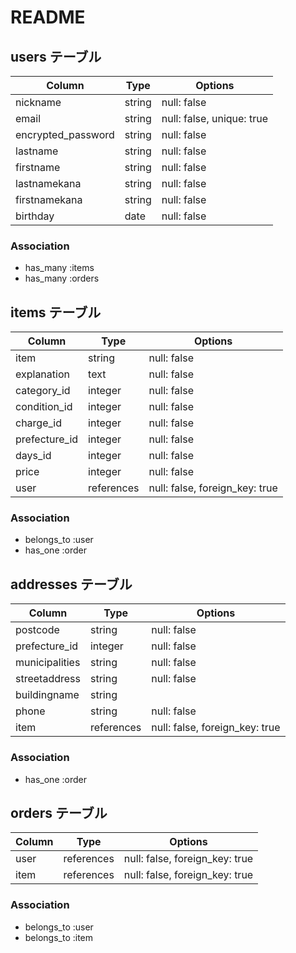 # README

## users テーブル

| Column             | Type   | Options                   |
| ------------------ | ------ | ------------------------- |
| nickname           | string | null: false               |
| email              | string | null: false, unique: true |
| encrypted_password | string | null: false               |
| lastname           | string | null: false               |
| firstname          | string | null: false               | 
| lastnamekana       | string | null: false               |
| firstnamekana      | string | null: false               |
| birthday           | date   | null: false               |

### Association
- has_many :items
- has_many :orders


## items テーブル
| Column        | Type        | Options                        |
| ------------- | ----------- | ------------------------------ |
| item          | string      | null: false                    |
| explanation   | text        | null: false                    |
| category_id   | integer     | null: false                    |
| condition_id  | integer     | null: false                    |
| charge_id     | integer     | null: false                    |
| prefecture_id | integer     | null: false                    |
| days_id       | integer     | null: false                    |
| price         | integer     | null: false                    |
| user          | references  | null: false, foreign_key: true |

### Association
- belongs_to :user
- has_one :order

## addresses テーブル
| Column         | Type        | Options                        |
| -------------- | ----------- | ------------------------------ |
| postcode       | string      | null: false                    |
| prefecture_id  | integer     | null: false                    |
| municipalities | string      | null: false                    |
| streetaddress  | string      | null: false                    |
| buildingname   | string      |                                |
| phone          | string      | null: false                    |
| item           | references  | null: false, foreign_key: true |

### Association
- has_one :order

## orders テーブル
| Column     | Type       | Options                        |
| ---------- | ---------- | ------------------------------ |
| user       | references | null: false, foreign_key: true |
| item       | references | null: false, foreign_key: true |

### Association
- belongs_to :user
- belongs_to :item